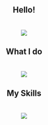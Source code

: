 <h2 align="center"> Hello! </h2>
<div align="center">
  <h1 align="center">
    <a href="https://git.io/typing-svg">
    <img src="https://readme-typing-svg.herokuapp.com?color=%23646464A1&size=30&center=true&vCenter=true&lines=Hello+from+Revel!;Nice+to+meet+you!">
  </a>
</h1>
</div>
    
<h2 align="center"> What I do </h2>
<div align="center">
  <h1 align="center">
    <a href="https://git.io/typing-svg">
    <img src="https://readme-typing-svg.herokuapp.com?color=%23646464A1&size=30&center=true&vCenter=true&lines=Exploit;Virus;Programs">
  </a>
</h1>
</div>

<h2 align="center"> My Skills </h2>
<div align="center">
  <h1 align="center">
    <a href="https://git.io/typing-svg">
    <img src="https://readme-typing-svg.herokuapp.com?color=%23646464A1&size=30&center=true&vCenter=true&lines=Python;Batch;Bash;+C%23;Java">
  </a>
</h1>
</div>
